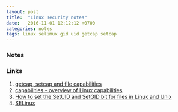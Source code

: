 ```yaml
---
layout: post
title:  "Linux security notes"
date:   2016-11-01 12:12:12 +0700
categories: notes
tags: linux selimux gid uid getcap setcap
---
```

### Notes

### Links
1. [getcap, setcap and file capabilities](https://web.archive.org/web/20161101213819/https://www.insecure.ws/linux/getcap_setcap.html)
1. [capabilities - overview of Linux capabilities](https://web.archive.org/web/20161010212136/http://man7.org/linux/man-pages/man7/capabilities.7.html)
1. [How to set the SetUID and SetGID bit for files in Linux and Unix](https://web.archive.org/web/20160625112452/http://linuxg.net/how-to-set-the-setuid-and-setgid-bit-for-files-in-linux-and-unix/)
1. [SELinux](https://web.archive.org/web/20160517091959/https://wiki.centos.org/HowTos/SELinux)
